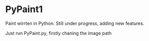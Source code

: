 # PyPaint1
Paint wirrten in Python. Still under progress, adding new features.

Just run PyPaint.py, firstly chaning the image path
